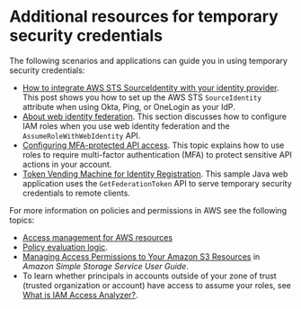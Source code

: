 # Additional resources for temporary security credentials<a name="id_credentials_temp_related-topics"></a>

The following scenarios and applications can guide you in using temporary security credentials: 
+ [How to integrate AWS STS SourceIdentity with your identity provider](http://aws.amazon.com/blogs/security/how-to-integrate-aws-sts-sourceidentity-with-your-identity-provider/)\. This post shows you how to set up the AWS STS `SourceIdentity` attribute when using Okta, Ping, or OneLogin as your IdP\.
+  [About web identity federation](id_roles_providers_oidc.md)\. This section discusses how to configure IAM roles when you use web identity federation and the `AssumeRoleWithWebIdentity` API\. 
+ [Configuring MFA\-protected API access](id_credentials_mfa_configure-api-require.md)\. This topic explains how to use roles to require multi\-factor authentication \(MFA\) to protect sensitive API actions in your account\.
+ [Token Vending Machine for Identity Registration](https://aws.amazon.com/code/7351543942956566)\. This sample Java web application uses the `GetFederationToken` API to serve temporary security credentials to remote clients\.

For more information on policies and permissions in AWS see the following topics:
+ [Access management for AWS resources](access.md)
+ [Policy evaluation logic](reference_policies_evaluation-logic.md)\.
+ [Managing Access Permissions to Your Amazon S3 Resources](https://docs.aws.amazon.com/AmazonS3/latest/dev/s3-access-control.html) in *Amazon Simple Storage Service User Guide*\.
+  To learn whether principals in accounts outside of your zone of trust \(trusted organization or account\) have access to assume your roles, see [What is IAM Access Analyzer?](https://docs.aws.amazon.com/IAM/latest/UserGuide/what-is-access-analyzer.html)\.